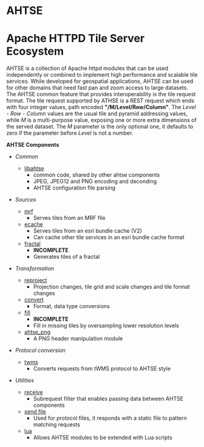 # AHTSE
# Apache HTTPD Tile Server Ecosystem

AHTSE is a collection of Apache httpd modules that can be used independently or combined to implement high performance and scalable tile services.  While developed for geospatial applications, AHTSE can be used for other domains that need fast pan and zoom access to large datasets.  
The AHTSE common feature that provides interoperability is the tile request format.  The tile request supported by ATHSE is a REST request which ends with four integer values, path encoded **"/M/Level/Row/Column"**.  The _Level - Row - Column_ values are the usual tile and pyramid addressing values, while _M_ is a multi-purpose value, exposing one or more extra dimensions of the served dataset. The _M_ parameter is the only optional one, it defaults to zero if the parameter before _Level_ is not a number.

**AHTSE Components**

* *Common*
  * [libahtse](https://github.com/lucianpls/libahtse)
    * common code, shared by other ahtse components
    * JPEG, JPEG12 and PNG encoding and deconding
    * AHTSE configuration file parsing
    
* *Sources*
  * [mrf](https://github.com/lucianpls/mod_mrf)
    * Serves tiles from an MRF file
  * [ecache](https://github.com/lucianpls/mod_ecache)
    * Serves tiles from an esri bundle cache (V2)
    * Can cache other tile services in an esri bundle cache format
  * [fractal](https://github.com/lucianpls/mod_fractal_tiles)
    * **INCOMPLETE**
    * Generates tiles of a fractal

* *Transformation*
  * [reproject](https://github.com/lucianpls/mod_reproject)
    * Projection changes, tile grid and scale changes and tile format changes
  * [convert](https://github.com/lucianpls/mod_convert)
    * Format, data type conversions
  * [fill](https://github.com/lucianpls/mod_ahtse_fill)
    * **INCOMPLETE**
    * Fill in missing tiles by oversampling lower resolution levels
  * [ahtse_png](https://github.com/lucianpls/mod_ahtse_png)
    * A PNG header manipulation module

* *Protocol conversion*
  * [twms](https://github.com/lucianpls/mod_twms)
    * Converts requests from tWMS protocol to AHTSE style

* *Utilities*
  * [receive](https://github.com/lucianpls/mod_receive)
    * Subrequest filter that enables passing data between AHTSE components
  * [send file](https://github.com/lucianpls/mod_sfim)
    * Used for protocol files, it responds with a static file to pattern matching requests
  * [lua](https://github.com/lucianpls/mod_ahtse_lua)
    * Allows AHTSE modules to be extended with Lua scripts
